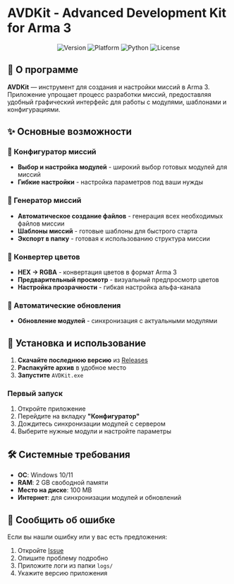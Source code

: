 # AVDKit - Advanced Development Kit for Arma 3

<div align="center">
  <img src="https://img.shields.io/badge/Version-1.0.0-blue.svg" alt="Version">
  <img src="https://img.shields.io/badge/Platform-Windows-lightgrey.svg" alt="Platform">
  <img src="https://img.shields.io/badge/Python-3.8+-green.svg" alt="Python">
  <img src="https://img.shields.io/badge/License-MIT-yellow.svg" alt="License">
</div>

## 🎯 О программе

**AVDKit** — инструмент для создания и настройки миссий в Arma 3. Приложение упрощает процесс разработки миссий, предоставляя удобный графический интерфейс для работы с модулями, шаблонами и конфигурациями.

## ✨ Основные возможности

### 🔧 Конфигуратор миссий
- **Выбор и настройка модулей** - широкий выбор готовых модулей для миссий
- **Гибкие настройки** - настройка параметров под ваши нужды

### 🎨 Генератор миссий
- **Автоматическое создание файлов** - генерация всех необходимых файлов миссии
- **Шаблоны миссий** - готовые шаблоны для быстрого старта
- **Экспорт в папку** - готовая к использованию структура миссии

### 🌈 Конвертер цветов
- **HEX → RGBA** - конвертация цветов в формат Arma 3
- **Предварительный просмотр** - визуальный предпросмотр цветов
- **Настройка прозрачности** - гибкая настройка альфа-канала

### 🔄 Автоматические обновления
- **Обновление модулей** - синхронизация с актуальными модулями

## 🚀 Установка и использование

1. **Скачайте последнюю версию** из [Releases](https://github.com/avdeyaman/avdkit/releases)
2. **Распакуйте архив** в удобное место
3. **Запустите** `AVDKit.exe`

### Первый запуск

1. Откройте приложение
2. Перейдите на вкладку **"Конфигуратор"**
3. Дождитесь синхронизации модулей с сервером
4. Выберите нужные модули и настройте параметры

## 🛠️ Системные требования

- **ОС**: Windows 10/11
- **RAM**: 2 GB свободной памяти
- **Место на диске**: 100 MB
- **Интернет**: для синхронизации модулей и обновлений

## 🐛 Сообщить об ошибке

Если вы нашли ошибку или у вас есть предложения:

1. Откройте [Issue](https://github.com/YOUR_USERNAME/sup-5/issues)
2. Опишите проблему подробно
3. Приложите логи из папки `logs/`
4. Укажите версию приложения
